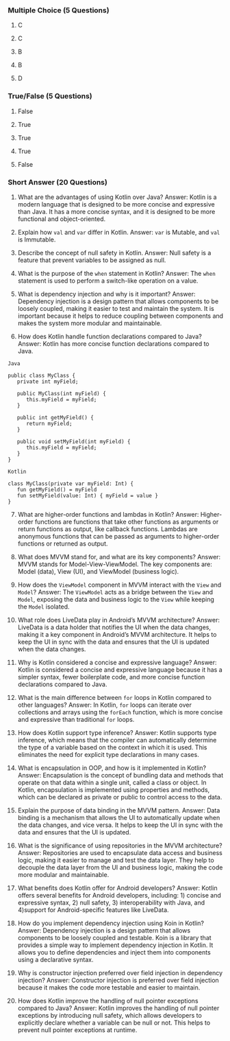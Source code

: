 ### Multiple Choice (5 Questions)

1. C

2. C

3. B

4. B

5. D

### True/False (5 Questions)

1. False

2. True

3. True

4. True

5. False

### Short Answer (20 Questions)

1. What are the advantages of using Kotlin over Java?
   Answer: Kotlin is a modern language that is designed to be more concise and expressive than Java. It has a more concise syntax, and it is designed to be more functional and object-oriented.

2. Explain how `val` and `var` differ in Kotlin.
   Answer: `var` is Mutable, and `val` is Immutable.

3. Describe the concept of null safety in Kotlin.
   Answer: Null safety is a feature that prevent variables to be assigned as null.

4. What is the purpose of the `when` statement in Kotlin?
   Answer: The `when` statement is used to perform a switch-like operation on a value.

5. What is dependency injection and why is it important?
   Answer: Dependency injection is a design pattern that allows components to be loosely coupled, making it easier to test and maintain the system. It is important because it helps to reduce coupling between components and makes the system more modular and maintainable.

6. How does Kotlin handle function declarations compared to Java?
   Answer: Kotlin has more concise function declarations compared to Java.

```
Java

public class MyClass {
   private int myField;

   public MyClass(int myField) {
      this.myField = myField;
   }

   public int getMyField() {
      return myField;
   }

   public void setMyField(int myField) {
      this.myField = myField;
   }
}
```

```
Kotlin

class MyClass(private var myField: Int) {
   fun getMyField() = myField
   fun setMyField(value: Int) { myField = value }
}
```

7. What are higher-order functions and lambdas in Kotlin?
   Answer: Higher-order functions are functions that take other functions as arguments or return functions as output, like callback functions. Lambdas are anonymous functions that can be passed as arguments to higher-order functions or returned as output.

8. What does MVVM stand for, and what are its key components?
   Answer: MVVM stands for Model-View-ViewModel. The key components are: Model (data), View (UI), and ViewModel (business logic).

9. How does the `ViewModel` component in MVVM interact with the `View` and `Model`?
   Answer: The `ViewModel` acts as a bridge between the `View` and `Model`, exposing the data and business logic to the `View` while keeping the `Model` isolated.

10. What role does LiveData play in Android’s MVVM architecture?
    Answer: LiveData is a data holder that notifies the UI when the data changes, making it a key component in Android’s MVVM architecture. It helps to keep the UI in sync with the data and ensures that the UI is updated when the data changes.

11. Why is Kotlin considered a concise and expressive language?
    Answer: Kotlin is considered a concise and expressive language because it has a simpler syntax, fewer boilerplate code, and more concise function declarations compared to Java.

12. What is the main difference between `for` loops in Kotlin compared to other languages?
    Answer: In Kotlin, `for` loops can iterate over collections and arrays using the `forEach` function, which is more concise and expressive than traditional `for` loops.

13. How does Kotlin support type inference?
    Answer: Kotlin supports type inference, which means that the compiler can automatically determine the type of a variable based on the context in which it is used. This eliminates the need for explicit type declarations in many cases.

14. What is encapsulation in OOP, and how is it implemented in Kotlin?
    Answer: Encapsulation is the concept of bundling data and methods that operate on that data within a single unit, called a class or object. In Kotlin, encapsulation is implemented using properties and methods, which can be declared as private or public to control access to the data.

15. Explain the purpose of data binding in the MVVM pattern.
    Answer: Data binding is a mechanism that allows the UI to automatically update when the data changes, and vice versa. It helps to keep the UI in sync with the data and ensures that the UI is updated.

16. What is the significance of using repositories in the MVVM architecture?
    Answer: Repositories are used to encapsulate data access and business logic, making it easier to manage and test the data layer. They help to decouple the data layer from the UI and business logic, making the code more modular and maintainable.

17. What benefits does Kotlin offer for Android developers?
    Answer: Kotlin offers several benefits for Android developers, including: 1) concise and expressive syntax, 2) null safety, 3) interoperability with Java, and 4)support for Android-specific features like LiveData.

18. How do you implement dependency injection using Koin in Kotlin?
    Answer: Dependency injection is a design pattern that allows components to be loosely coupled and testable. Koin is a library that provides a simple way to implement dependency injection in Kotlin. It allows you to define dependencies and inject them into components using a declarative syntax.

19. Why is constructor injection preferred over field injection in dependency injection?
    Answer: Constructor injection is preferred over field injection because it makes the code more testable and easier to maintain.

20. How does Kotlin improve the handling of null pointer exceptions compared to Java?
    Answer: Kotlin improves the handling of null pointer exceptions by introducing null safety, which allows developers to explicitly declare whether a variable can be null or not. This helps to prevent null pointer exceptions at runtime.
